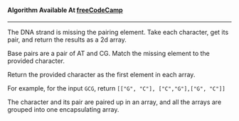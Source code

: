 #### Algorithm Available At [freeCodeCamp](https://learn.freecodecamp.org/javascript-algorithms-and-data-structures/intermediate-algorithm-scripting/dna-pairing/)

---

The DNA strand is missing the pairing element. Take each character, get its pair, and return the results as a 2d array.

Base pairs are a pair of AT and CG. Match the missing element to the provided character.

Return the provided character as the first element in each array.

For example, for the input `GCG`, return `[["G", "C"], ["C","G"],["G", "C"]]`

The character and its pair are paired up in an array, and all the arrays are grouped into one encapsulating array.
